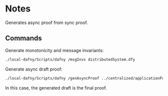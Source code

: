 # Notes

Generates async proof from sync proof.

## Commands

Generate monotonicity and message invariants:

```bash
./local-dafny/Scripts/dafny /msgInvs distributedSystem.dfy
```

Generate async draft proof:

```bash
./local-dafny/Scripts/dafny /genAsyncProof ../centralized/applicationProof.dfy
```

In this case, the generated draft is the final proof.
